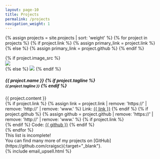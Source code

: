 ```yaml
---
layout: page-10
title: Projects
permalink: /projects
navigation_weight: 1
---
```

{% assign projects = site.projects | sort: 'weight' %}
{% for project in projects %}
{% if project.link %}
  {% assign primary_link = project.link %}
{% else %}
  {% assign primary_link = project.github %}
{% endif %}
<div class="row mb-5 align-items-center">
  <div class="col-sm-4 text-center">
    {% if project.image_src %}
      <a href="{{ primary_link }}" target="_blank">
        <div class="img-thumbnail">
        <div class="image-box rounded">
          <img class="img-fluid{% if project.image_landscape %} landscape{% endif %}" src="{{ project.image_src }}" {% if project.image_style %}style="{{ project.image_style }}"{% endif %} /> 
        </div>
        </div>
      </a>
    {% else %}
    <img class="rounded img-fluid" src="http://via.placeholder.com/350x350" /> 
    {% endif %}
  </div>
  <div class="col-sm-8 small">
    <h5>
      {{ project.name }}
      {% if project.tagline %}
        <br><small markdown="1">{{ project.tagline }}</small>
      {% endif %}
    </h5>
    <div>
      {{ project.content }}
    </div>
    <div> 
      {% if project.link %}
      {% assign link = project.link | remove: 'https://' | remove: 'http://' | remove: 'www.' %}
      Link: <a href="{{ project.link }}" target="_blank">{{ link }}</a>
      {% endif %}
      {% if project.github %}
      {% assign github = project.github | remove: 'https://' | remove: 'http://' | remove: 'www.' %}
      {% if project.link %}<br>{% endif %}
      Code: <a href="{{ project.github }}" target="_blank">{{ github }}</a>
      {% endif %}
    </div>
  </div>
</div>
{% endfor %}
<div class="text-center py-3" markdown="1">
  This list is incomplete!<br>You can find many more of my projects on [GitHub](https://github.com/craigsc){:target="_blank"}.
</div>
{% include email_upsell.html %}
